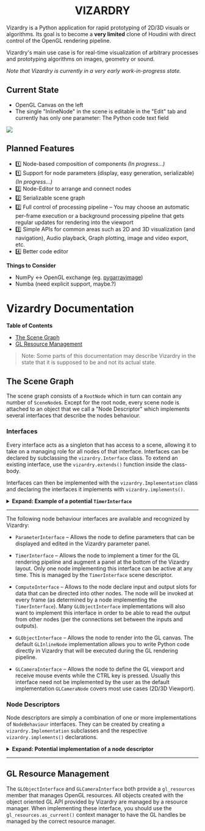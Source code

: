 <h1 align="center">VIZARDRY</h1>

Vizardry is a Python application for rapid prototyping of 2D/3D visuals or
algorithms. Its goal is to become a **very limited** clone of Houdini with
direct control of the OpenGL rendering pipeline.

Vizardry's main use case is for real-time visualization of arbitrary processes
and prototyping algorithms on images, geometry or sound.

*Note that Vizardry is currently in a very early work-in-progress state.*

## Current State

* OpenGL Canvas on the left
* The single "InlineNode" in the scene is editable in the "Edit" tab and
  currently has only one parameter: The Python code text field

![](https://i.imgur.com/bDHvWNd.png)

## Planned Features

* 1️⃣ Node-based composition of components *(In progress...)*
* 1️⃣ Support for node parameters (display, easy generation, serializable) *(In progress...)*
* 2️⃣ Node-Editor to arrange and connect nodes
* 2️⃣ Serializable scene graph
* 2️⃣ Full control of processing pipeline &ndash; You may choose an automatic
  per-frame execution or a background processing pipeline that gets regular
  updates for rendering into the viewport
* 3️⃣ Simple APIs for common areas such as 2D and 3D visualization (and
  navigation), Audio playback, Graph plotting, image and video export, etc.
* 4️⃣ Better code editor

__Things to Consider__

* NumPy <-> OpenGL exchange (eg. [pygarrayimage](http://code.astraw.com/projects/motmot/pygarrayimage.html))
* Numba (need explicit support, maybe.?)

# Vizardry Documentation

__Table of Contents__

* [The Scene Graph](#the-scene-graph)
* [GL Resource Management](#gl-resource-management)

> Note: Some parts of this documentation may describe Vizardry in the state
> that it is supposed to be and not its actual state.

## The Scene Graph

The scene graph consists of a `RootNode` which in turn can contain any number
of `SceneNode`s. Except for the root node, every scene node is attached to an
object that we call a "Node Descriptor" which implements several interfaces
that describe the nodes behaviour.

### Interfaces

Every interface acts as a singleton that has access to a scene, allowing it to
take on a managing role for all nodes of that interface. Interfaces can be
declared by subclassing the `vizardry.Interface` class. To extend an existing
interface, use the `vizardry.extends()` function inside the class-body.

Interfaces can then be implemented with the `vizardry.Implementation` class
and declaring the interfaces it implements with `vizardry.implements()`.

<details><summary><b>Expand: Example of a potential <code>TimerInterface</code></b></summary>

```python
import vizardry
from vizardry.params import NodeLink
class TimerInterface(vizardry.Interface):
  " Describe the interface with method stubs here. "
  vizardry.extends(vizardry.NodeBehaviour)
  def get_refresh_rate(self): 
    pass
  def on_refresh(self):
    pass

  class SceneDescriptor(vizardry.Implementation):
    " Describe the global behaviour of the interface. "
    vizardry.implements(vizardry.SceneDescriptor)
    def declare_parameters(self):
      self.parameters.add(NodeLink('timer', 'Timer Node', implements=TimerInterface))
```

Here the `TimerInterface` extends the `vizardry.NodeBehavour` interface
because it is supposed to be implemented by nodes. The `NodeBehaviour`
interface requires a declaration of a `SceneDescriptor` implementation.

</details>

---

The following node behaviour interfaces are available and recognized by
Vizardry:

* `ParameterInterface` &ndash; Allows the node to define parameters that can
  be displayed and edited in the Vizardry parameter panel.

* `TimerInterface` &ndash; Allows the node to implement a timer for the GL
  rendering pipeline and augment a panel at the bottom of the Vizardry layout.
  Only one node implementing this interface can be active at any time. This
  is managed by the `TimerInterface` scene descriptor.

* `ComputeInterface` &ndash; Allows to the node declare input and output slots
  for data that can be directed into other nodes. The node will be invoked at
  every frame (as determined by a node implementing the `TimerInterface`).
  Many `GLObjectInterface` implementations will also want to implement this
  interface in order to be able to read the output from other nodes (per the
  connections set between the inputs and outputs).

* `GLObjectInterface` &ndash; Allows the node to render into the GL canvas.
  The default `GLInlineNode` implementation allows you to write Python code
  directly in Vizardry that will be executed during the GL rendering pipeline.

* `GLCameraInterface` &ndash; Allows the node to define the GL viewport and
  receive mouse events while the CTRL key is pressed. Usually this interface
  need not be implemented by the user as the default implementation
  `GLCameraNode` covers most use cases (2D/3D Viewport).


### Node Descriptors

Node descriptors are simply a combination of one or more implementations of
`NodeBehaviour` interfaces. They can be created by creating a
`vizardry.Implementation` subclasses and the respective `vizardry.implements()`
declarations.

<details><summary><b>Expand: Potential implementation of a node descriptor</b></summary>

```python
class InlineNodeDescriptor(vizardry.Implementation):
  vizardry.implements(vizardry.ComputeInterface, vizardry.GLObjectInterface,
    vizardry.ParameterInterface)
  def declare_inputs_outputs(self):
    self.inputs.add(vizardry.Input('input1', object))
    self.outputs.add(vizardry.Output('output', object))
  def declare_parameters(self):
    self.params.add(vizardry.Text('code', 'Python Code', multiline=True
      syntax='python'))
    self.params.param('code').bind(vizardry.EVENT_VALUE_CHANGED, self.__update)
  def gl_render(self):
    if self.__gl_render:
      self.__gl_render()
  def __update(self):
    code = self.params['code']
    scope = {'node': self.node}
    exec(code, scope)
    self.__gl_render = scope['gl_render']
    self.emit(vizardry.EVENT_VIEWPORT_UPDATE)
```

</details>

---

## GL Resource Management

The `GLObjectInterface` and `GLCameraInterface` both provide a `gl_resources`
member that manages OpenGL resources. All objects created with the object
oriented GL API provided by Vizardry are managed by a resource manager. When
implementing these interface, you should use the `gl_resources.as_current()`
context manager to have the GL handles be managed by the correct resource
manager.

